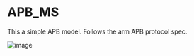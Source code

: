 # APB_MS
This a simple APB model. Follows the arm APB protocol spec.

![image](https://github.com/user-attachments/assets/501735af-0965-448a-8a6a-58777f8aff9a)
